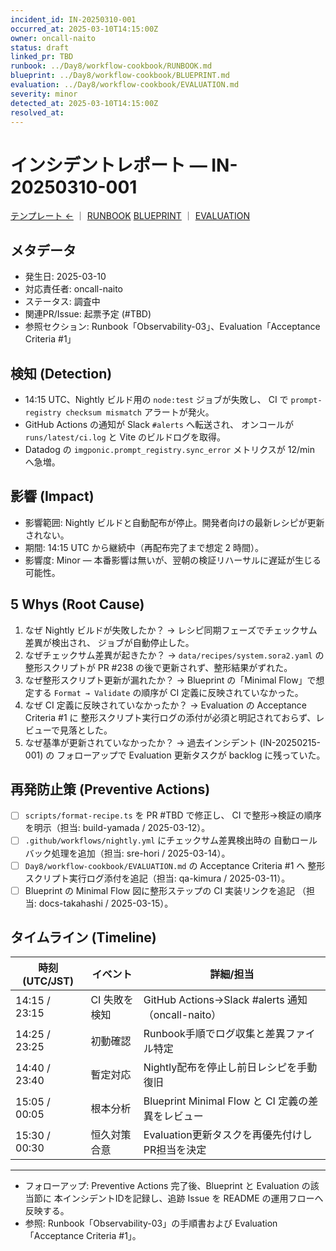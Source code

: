 ```yaml
---
incident_id: IN-20250310-001
occurred_at: 2025-03-10T14:15:00Z
owner: oncall-naito
status: draft
linked_pr: TBD
runbook: ../Day8/workflow-cookbook/RUNBOOK.md
blueprint: ../Day8/workflow-cookbook/BLUEPRINT.md
evaluation: ../Day8/workflow-cookbook/EVALUATION.md
severity: minor
detected_at: 2025-03-10T14:15:00Z
resolved_at:
---
```


# インシデントレポート — IN-20250310-001

<!-- markdownlint-disable MD013 -->

[テンプレート ←](INCIDENT_TEMPLATE.md) ｜ [RUNBOOK](../Day8/workflow-cookbook/RUNBOOK.md)
[BLUEPRINT](../Day8/workflow-cookbook/BLUEPRINT.md) ｜ [EVALUATION](../Day8/workflow-cookbook/EVALUATION.md)

## メタデータ
- 発生日: 2025-03-10
- 対応責任者: oncall-naito
- ステータス: 調査中
- 関連PR/Issue: 起票予定 (#TBD)
- 参照セクション: Runbook「Observability-03」、Evaluation「Acceptance Criteria #1」

## 検知 (Detection)
- 14:15 UTC、Nightly ビルド用の `node:test` ジョブが失敗し、
  CI で `prompt-registry checksum mismatch` アラートが発火。
- GitHub Actions の通知が Slack `#alerts` へ転送され、
  オンコールが `runs/latest/ci.log` と Vite のビルドログを取得。
- Datadog の `imgponic.prompt_registry.sync_error` メトリクスが 12/min へ急増。

## 影響 (Impact)
- 影響範囲: Nightly ビルドと自動配布が停止。開発者向けの最新レシピが更新されない。
- 期間: 14:15 UTC から継続中（再配布完了まで想定 2 時間）。
- 影響度: Minor — 本番影響は無いが、翌朝の検証リハーサルに遅延が生じる可能性。

## 5 Whys (Root Cause)
1. なぜ Nightly ビルドが失敗したか？ → レシピ同期フェーズでチェックサム差異が検出され、
   ジョブが自動停止した。
2. なぜチェックサム差異が起きたか？ → `data/recipes/system.sora2.yaml` の整形スクリプトが
   PR #238 の後で更新されず、整形結果がずれた。
3. なぜ整形スクリプト更新が漏れたか？ → Blueprint の「Minimal Flow」で想定する
   `Format → Validate` の順序が CI 定義に反映されていなかった。
4. なぜ CI 定義に反映されていなかったか？ → Evaluation の Acceptance Criteria #1 に
   整形スクリプト実行ログの添付が必須と明記されておらず、レビューで見落とした。
5. なぜ基準が更新されていなかったか？ → 過去インシデント (IN-20250215-001) の
   フォローアップで Evaluation 更新タスクが backlog に残っていた。

## 再発防止策 (Preventive Actions)
- [ ] `scripts/format-recipe.ts` を PR #TBD で修正し、
  CI で整形→検証の順序を明示（担当: build-yamada / 2025-03-12）。
- [ ] `.github/workflows/nightly.yml` にチェックサム差異検出時の
  自動ロールバック処理を追加（担当: sre-hori / 2025-03-14）。
- [ ] `Day8/workflow-cookbook/EVALUATION.md` の Acceptance Criteria #1 へ
  整形スクリプト実行ログ添付を追記（担当: qa-kimura / 2025-03-11）。
- [ ] Blueprint の Minimal Flow 図に整形ステップの CI 実装リンクを追記
  （担当: docs-takahashi / 2025-03-15）。

## タイムライン (Timeline)

| 時刻 (UTC/JST) | イベント | 詳細/担当 |
| --- | --- | --- |
| 14:15 / 23:15 | CI 失敗を検知 | GitHub Actions→Slack #alerts 通知（oncall-naito） |
| 14:25 / 23:25 | 初動確認 | Runbook手順でログ収集と差異ファイル特定 |
| 14:40 / 23:40 | 暫定対応 | Nightly配布を停止し前日レシピを手動復旧 |
| 15:05 / 00:05 | 根本分析 | Blueprint Minimal Flow と CI 定義の差異をレビュー |
| 15:30 / 00:30 | 恒久対策合意 | Evaluation更新タスクを再優先付けしPR担当を決定 |

---

- フォローアップ: Preventive Actions 完了後、Blueprint と Evaluation の該当節に
  本インシデントIDを記録し、追跡 Issue を README の運用フローへ反映する。
- 参照: Runbook「Observability-03」の手順書および
  Evaluation「Acceptance Criteria #1」。

<!-- markdownlint-enable MD013 -->
